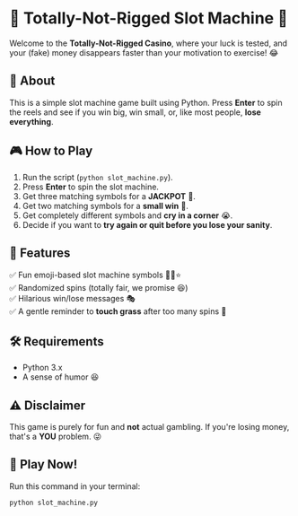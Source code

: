 # 🎰 Totally-Not-Rigged Slot Machine 🎰

Welcome to the **Totally-Not-Rigged Casino**, where your luck is tested, and your (fake) money disappears faster than your motivation to exercise! 😂  

## 📝 About  
This is a simple slot machine game built using Python. Press **Enter** to spin the reels and see if you win big, win small, or, like most people, **lose everything**.  

## 🎮 How to Play  
1. Run the script (`python slot_machine.py`).  
2. Press **Enter** to spin the slot machine.  
3. Get three matching symbols for a **JACKPOT** 🤑.  
4. Get two matching symbols for a **small win** 🥈.  
5. Get completely different symbols and **cry in a corner** 😭.  
6. Decide if you want to **try again or quit before you lose your sanity**.  

## 💎 Features  
✅ Fun emoji-based slot machine symbols 🍒💎⭐  
✅ Randomized spins (totally fair, we promise 😆)  
✅ Hilarious win/lose messages 🎭  
✅ A gentle reminder to **touch grass** after too many spins 🌱  

## 🛠 Requirements  
- Python 3.x  
- A sense of humor 😆  

## ⚠️ Disclaimer  
This game is purely for fun and **not** actual gambling. If you're losing money, that's a **YOU** problem. 😜  

## 🚀 Play Now!  
Run this command in your terminal:  
```bash
python slot_machine.py

